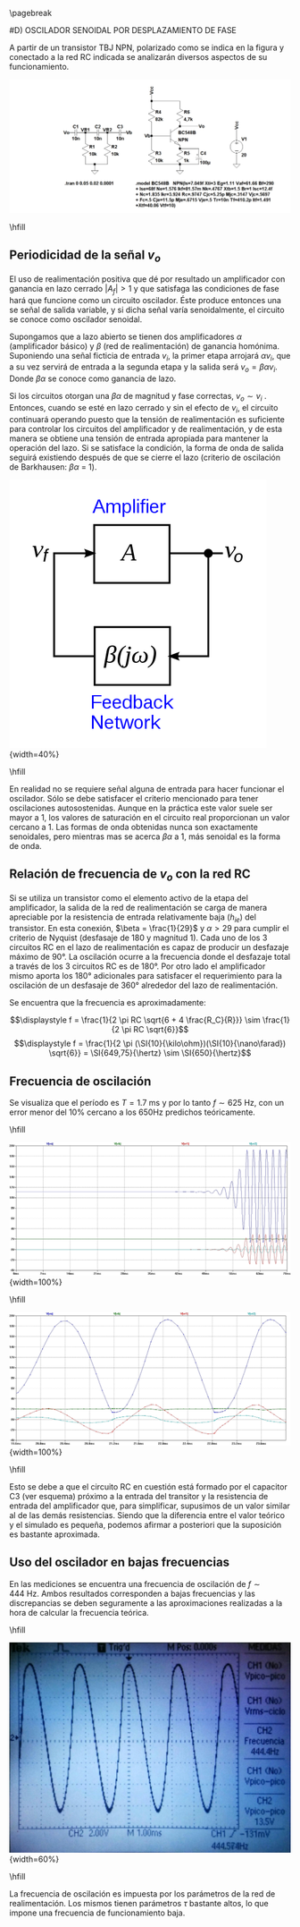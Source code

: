 \pagebreak

#D) OSCILADOR SENOIDAL POR DESPLAZAMIENTO DE FASE

A partir de un transistor TBJ NPN, polarizado como se indica en la figura y conectado a la red RC
indicada se analizarán diversos aspectos de su funcionamiento.

![Circuito oscilador](img/parteD_circ_simul.jpg)

\hfill

## Periodicidad de la señal $v_o$

El uso de realimentación positiva que dé por resultado un amplificador con ganancia en lazo
cerrado $|A_f| > 1$ y que satisfaga las condiciones de fase hará que funcione como un circuito oscilador. Éste produce entonces una se señal de salida variable, y si dicha señal varía senoidalmente, el circuito se conoce como oscilador senoidal.

Supongamos que a lazo abierto se tienen dos amplificadores $\alpha$ (amplificador básico) y $\beta$ (red de realimentación) de ganancia homónima. Suponiendo una señal ficticia de entrada $v_i$,
la primer etapa arrojará $\alpha v_i$, que a su vez servirá de entrada a la segunda etapa y la salida
será $v_o = \beta\alpha v_i$. Donde $\beta\alpha$ se conoce como ganancia de lazo.

Si los circuitos otorgan una $\beta\alpha$ de magnitud y fase correctas, $v_o \sim v_i$ . Entonces, cuando se esté en lazo cerrado y sin el efecto de $v_i$, el circuito continuará operando puesto que la tensión de realimentación es suficiente para controlar los circuitos del amplificador y de realimentación, y de esta manera se obtiene una tensión de entrada apropiada para mantener la operación del lazo. Si se satisface la condición, la forma de onda de salida seguirá existiendo después de que se cierre el lazo (criterio de oscilación de Barkhausen: $\beta\alpha$ = 1).

![Criterio de oscilación de Barkhausen](img/osc_Barkhausen.png){width=40%}

\hfill

En realidad no se requiere señal alguna de entrada para hacer funcionar el oscilador. Sólo
se debe satisfacer el criterio mencionado para tener oscilaciones autosostenidas. Aunque en la
práctica este valor suele ser mayor a 1, los valores de saturación en el circuito real proporcionan
un valor cercano a 1. Las formas de onda obtenidas nunca son exactamente senoidales, pero
mientras mas se acerca $\beta\alpha$ a 1, más senoidal es la forma de onda.

## Relación de frecuencia de $v_o$ con la red RC

Si se utiliza un transistor como el elemento activo de la etapa del amplificador, la salida de la red de realimentación se carga de manera apreciable por la resistencia de entrada relativamente baja ($h_{ie}$) del transistor. En esta conexión, $\beta = \frac{1}{29}$ y $\alpha > 29$ para cumplir el criterio de Nyquist (desfasaje de 180 y magnitud 1).
Cada uno de los 3 circuitos RC en el lazo de realimentación es capaz de producir un desfazaje máximo de 90°. La oscilación ocurre a la frecuencia donde el desfazaje total a través de los 3 circuitos RC es de 180°.
Por otro lado el amplificador mismo aporta los 180° adicionales para satisfacer el requerimiento para la oscilación de un desfasaje de 360° alrededor del lazo de realimentación.

Se encuentra que la frecuencia es aproximadamente:

$$\displaystyle f = \frac{1}{2 \pi RC \sqrt{6 + 4 \frac{R_C}{R}}} \sim \frac{1}{2 \pi RC \sqrt{6}}$$
$$\displaystyle f = \frac{1}{2 \pi (\SI{10}{\kilo\ohm})(\SI{10}{\nano\farad}) \sqrt{6}} = \SI{649,75}{\hertz} \sim \SI{650}{\hertz}$$


## Frecuencia de oscilación

Se visualiza que el período es $T = \SI{1,7}{\milli\second}$ y por lo tanto $f \sim \SI{625}{\hertz}$, con un error menor del 10% cercano a los 650Hz predichos teóricamente.

\hfill

![Simualción cicuito oscilador con transitorio](img/parteD_simul.jpg){width=100%}

\hfill

![Simualción cicuito oscilador](img/parteD_zoom.jpg){width=100%}

\hfill

Esto se debe a que el circuito RC en cuestión está formado por el capacitor C3 (ver esquema) próximo a la entrada del transitor y la resistencia de entrada del amplificador que, para simplificar,
supusimos de un valor similar al de las demás resistencias. Siendo que la diferencia entre el
valor teórico y el simulado es pequeña, podemos afirmar a posteriori que la suposición es bastante aproximada.

## Uso del oscilador en bajas frecuencias

En las mediciones se encuentra una frecuencia de oscilación de $f \sim \SI{444}{\hertz}$. Ambos
resultados corresponden a bajas frecuencias y las discrepancias se deben seguramente a las
aproximaciones realizadas a la hora de calcular la frecuencia teórica.

\hfill

![Medición frecuencia de oscilación](img/tl2_c1_D_martin2.jpeg){width=60%}

\hfill


La frecuencia de oscilación es impuesta por los parámetros de la red de realimentación. Los
mismos tienen parámetros $\tau$ bastante altos, lo que impone una frecuencia de funcionamiento
baja.

